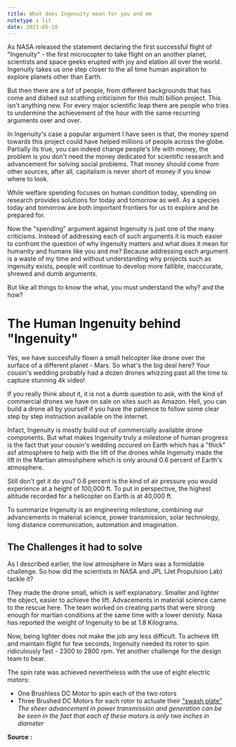 ```yaml
---
title: What does Ingenuity mean for you and me
notetype : lit
date: 2021-05-10
---
```

As NASA released the statement declaring the first successful flight of "Ingenuity" - the first microcopter to take flight on an another planet, scientists and space geeks erupted with joy and elation all over the world. Ingenuity takes us one step closer to the all time human aspiration to explore planets other than Earth.

But then there are a lof of people, from different backgrounds that has come and dished out scathing criticisinm for this multi billion project. This isn't anything new. For every major scientific leap there are people who tries to undermine the achievement of the hour with the same recurring arguments over and over.

In Ingenuity's case a popular argument I have seen is that, the money spend towards this project could have helped millions of people across the globe. Partially its true, you can indeed change people's life with money, the problem is you don't need the money dedicated for scientific research and advancement for solving social problems. That money should come from other sources, after all, capitalism is never short of money if you know where to look.

While welfare spending focuses on human condition today, spending on research provides solutions for today and tomorrow as well. As a species today and tomorrow are both important frontiers for us to explore and be prepared for.

Now the "spending" argument against Ingenuity is just one of the many criticisms. Instead of addressing each of such arguments it is much easier to confront the question of why Ingenuity matters and what does it mean for humanity and humans like you and me? Because addressing each argument is a waste of my time and without understanding why projects such as ingenuity exists, people will continue to develop more fallible, inacccurate, shrewed and dumb arguments.

But like all things to know the what, you must understand the why? and the how?

# The Human Ingenuity behind "Ingenuity"
Yes, we have succesfully flown a small helcopter like drone over the surface of a different planet - Mars. So what's the big deal here? Your cousin's wedding probably had a dozen drones whizzing past all the time to capture stunning 4k video!

If you really think about it, it is not a dumb question to ask, with the kind of commercial drones we have on sale on sites such as Amazon. Hell, you can build a drone all by yourself if you have the patience to follow some clear step by step instruction available on the internet.

Infact, Ingenuity is mostly build out of commercially available drone components. But what makes Ingenuity truly a milestone of human progress is the fact that your cousin's wedding occured on Earth which has a "thick" asf atmosphere to help with the lift of the drones while Ingenuity made the lift in the Martian atmoshphere which is only around 0.6 percent of Earth's atmosphere.

Still don't get it do you? 0.6 percent is the kind of air pressure you would experience at a height of 100,000 ft. To put in perspective, the highest altitude recorded for a helicopter on Earth is at 40,000 ft.

To summarize Ingenuity is an engineering milestone, combining our advancements in material science, power transmission, solar technology, long distance communication, automation and imagination.

## The Challenges it had to solve
As I described earlier, the low atmosphere in Mars was a formidable challenge. So how did the scientists in NASA and JPL (Jet Propulsion Lab) tackle it?

They made the drone small, which is self explanatory.  Smaller and lighter the object, easier to achieve the lift. Advacements in material science came to the rescue here. The team worked on creating parts that were strong enough for martian conditions at the same time with a lower denisty. Nasa has reported the weight of Ingenuity to be at 1.8 Kilograms.

Now, being lighter does not make the job any less difficult. To achieve lift and maintain flight for few seconds, Ingenuity needed its roter to spin ridiculously fast - 2300 to 2800 rpm. Yet another challenge for the design team to bear. 

The spin rate was achieved nevertheless with the use of eight electric motors:
- One Brushless DC Motor to spin each of the two rotors
- Three Brushed DC Motors for each rotor to actuate their ["swash plate"](https://en.wikipedia.org/wiki/Swashplate_(aeronautics))
*The sheer advancement in power transmission and generation can be be seen in the fact that each of these motors is only two inches in diameter*













**Source :**


